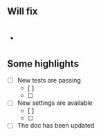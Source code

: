 ## Will fix
- #

## Some highlights
- [ ] New tests are passing
  - [ ]
  - [ ]
- [ ] New settings are available
  - [ ]
  - [ ]
- [ ] The doc has been updated
